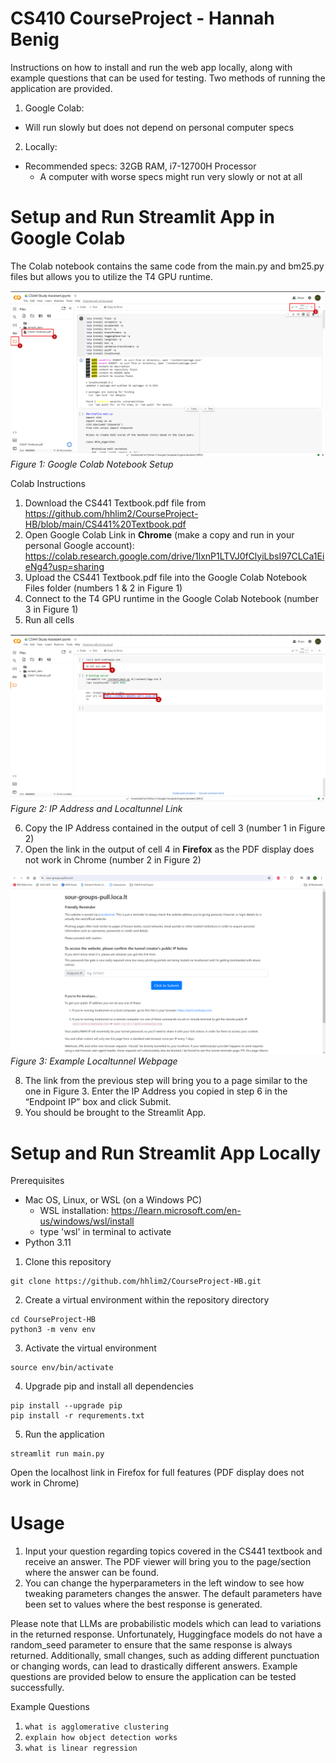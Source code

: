# CS410 CourseProject - Hannah Benig

Instructions on how to install and run the web app locally, along with example questions that can be used for testing. Two methods of running the application are provided. 

1. Google Colab:
- Will run slowly but does not depend on personal computer specs
2. Locally:
- Recommended specs: 32GB RAM,  i7-12700H Processor
    - A computer with worse specs might run very slowly or not at all

# Setup and Run Streamlit App in Google Colab
The Colab notebook contains the same code from the main.py and bm25.py files but allows you to utilize the T4 GPU runtime.

![alt text](https://github.com/hhlim2/CourseProject-HB/blob/main/photos/colab_1.png?raw=true)
*Figure 1: Google Colab Notebook Setup*

Colab Instructions
1. Download the CS441 Textbook.pdf file from https://github.com/hhlim2/CourseProject-HB/blob/main/CS441%20Textbook.pdf 
2. Open Google Colab Link in **Chrome** (make a copy and run in your personal Google account): https://colab.research.google.com/drive/1lxnP1LTVJ0fClyiLbsI97CLCa1EieNg4?usp=sharing
3. Upload the CS441 Textbook.pdf file into the Google Colab Notebook Files folder (numbers 1 & 2 in Figure 1)
4. Connect to the T4 GPU runtime in the Google Colab Notebook (number 3 in Figure 1)
5. Run all cells

![alt text](https://github.com/hhlim2/CourseProject-HB/blob/main/photos/colab_2.png?raw=true)
*Figure 2: IP Address and Localtunnel Link*

6. Copy the IP Address contained in the output of cell 3 (number 1 in Figure 2)
7. Open the link in the output of cell 4 in **Firefox** as the PDF display does not work in Chrome (number 2 in Figure 2) 

![alt text](https://github.com/hhlim2/CourseProject-HB/blob/main/photos/colab_3.png?raw=true)
*Figure 3: Example Localtunnel Webpage*

8. The link from the previous step will bring you to a page similar to the one in Figure 3. Enter the IP Address you copied in step 6 in the “Endpoint IP” box and click Submit.
9. You should be brought to the Streamlit App. 

# Setup and Run Streamlit App Locally
Prerequisites 
- Mac OS, Linux, or WSL (on a Windows PC)
    - WSL installation: https://learn.microsoft.com/en-us/windows/wsl/install
    - type 'wsl' in terminal to activate
- Python 3.11

1. Clone this repository
```
git clone https://github.com/hhlim2/CourseProject-HB.git
```

2. Create a virtual environment within the repository directory
```
cd CourseProject-HB
python3 -m venv env
```

3. Activate the virtual environment
```
source env/bin/activate
```

4. Upgrade pip and install all dependencies
```
pip install --upgrade pip
pip install -r requrements.txt
```

5. Run the application
```
streamlit run main.py
```
Open the localhost link in Firefox for full features (PDF display does not work in Chrome)

# Usage
1. Input your question regarding topics covered in the CS441 textbook and receive an answer. The PDF viewer will bring you to the page/section where the answer can be found.
2. You can change the hyperparameters in the left window to see how tweaking parameters changes the answer. The default parameters have been set to values where the best response is generated.

Please note that LLMs are probabilistic models which can lead to variations in the returned response. Unfortunately, Huggingface models do not have a random_seed  parameter to ensure that the same response is always returned. Additionally, small changes, such as adding different punctuation or changing words, can lead to drastically different answers. Example questions are provided below to ensure the application can be tested successfully.

Example Questions
1. ``` what is agglomerative clustering ```
2. ``` explain how object detection works ```
3. ``` what is linear regression ```

